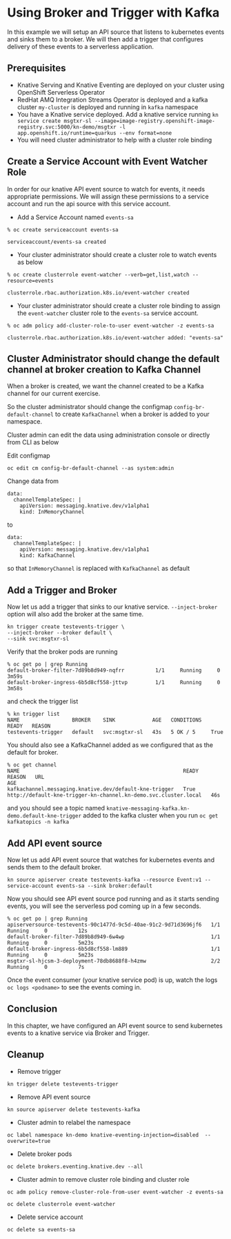 # Using Broker and Trigger with Kafka

In this example we will setup an API source that listens to kubernetes events and sinks them to a broker. We will then add a trigger that configures delivery of these events to a serverless application.

## Prerequisites

* Knative Serving and Knative Eventing are deployed on your cluster using OpenShift Serverless Operator
* RedHat AMQ Integration Streams Operator is deployed and a kafka cluster `my-cluster` is deployed and running in `kafka` namespace
* You have a Knative service deployed. Add a knative service running `kn service create msgtxr-sl --image=image-registry.openshift-image-registry.svc:5000/kn-demo/msgtxr -l app.openshift.io/runtime=quarkus --env format=none`
* You will need cluster administrator to help with a cluster role binding

## Create a Service Account with Event Watcher Role

In order for our knative API event source to watch for events, it needs appropriate permissions. We will assign these permissions to a service account and run the api source with this service account.

* Add a Service Account named `events-sa`

```
% oc create serviceaccount events-sa

serviceaccount/events-sa created
```

* Your cluster administrator should create a cluster role to watch events as below

```
% oc create clusterrole event-watcher --verb=get,list,watch --resource=events

clusterrole.rbac.authorization.k8s.io/event-watcher created
```

* Your cluster administrator should create a cluster role binding to assign the `event-watcher` cluster role to the `events-sa` service account.

```
% oc adm policy add-cluster-role-to-user event-watcher -z events-sa

clusterrole.rbac.authorization.k8s.io/event-watcher added: "events-sa"
```

## Cluster Administrator should change the default channel at broker creation to Kafka Channel

When a broker is created, we want the channel created to be a Kafka channel for our current exercise.

So the cluster administrator should change the configmap `config-br-default-channel` to create `KafkaChannel` when a broker is added to your namespace.

Cluster admin can edit the data using administration console or directly from CLI as below

Edit configmap

```
oc edit cm config-br-default-channel --as system:admin
```

Change data from 
```
data:
  channelTemplateSpec: |
    apiVersion: messaging.knative.dev/v1alpha1
    kind: InMemoryChannel
```
to

```
data:
  channelTemplateSpec: |
    apiVersion: messaging.knative.dev/v1alpha1
    kind: KafkaChannel 
```
so that `InMemoryChannel` is replaced with `KafkaChannel` as default

## Add a Trigger and Broker

Now let us add a trigger that sinks to our knative service. `--inject-broker` option will also add the broker at the same time.

```
kn trigger create testevents-trigger \
--inject-broker --broker default \
--sink svc:msgtxr-sl
```

Verify that the broker pods are running

```
% oc get po | grep Running   
default-broker-filter-7d89b8d949-nqfrr          1/1     Running     0          3m59s
default-broker-ingress-6b5d8cf558-jttvp         1/1     Running     0          3m58s
```

and check the trigger list

```
% kn trigger list
NAME                 BROKER    SINK            AGE   CONDITIONS   READY   REASON
testevents-trigger   default   svc:msgtxr-sl   43s   5 OK / 5     True 
```

You should also see a KafkaChannel added as we configured that as the default for broker.

```
% oc get channel 
NAME                                                     READY   REASON   URL                                                               AGE
kafkachannel.messaging.knative.dev/default-kne-trigger   True             http://default-kne-trigger-kn-channel.kn-demo.svc.cluster.local   46s
```

and you should see a topic named `knative-messaging-kafka.kn-demo.default-kne-trigger` added to the kafka cluster when you run `oc get kafkatopics -n kafka`


## Add API event source 

Now let us add API event source that watches for kubernetes events and sends them to the default broker.

```
kn source apiserver create testevents-kafka --resource Event:v1 --service-account events-sa --sink broker:default
```

Now you should see API event source pod running and as it starts sending events, you will see the serverless pod coming up in a few seconds.

```
% oc get po | grep Running
apiserversource-testevents-90c1477d-9c5d-40ae-91c2-9d71d3696jf6   1/1     Running     0          12s
default-broker-filter-7d89b8d949-6w4wp                            1/1     Running     0          5m23s
default-broker-ingress-6b5d8cf558-lm889                           1/1     Running     0          5m23s
msgtxr-sl-hjcsm-3-deployment-78db8688f8-h4zmw                     2/2     Running     0          7s
```

Once the event consumer (your knative service pod) is up, watch the logs `oc logs <podname>` to see the events coming in.

## Conclusion

In this chapter, we have configured an API event source to send kubernetes events to a knative service via Broker and Trigger.

## Cleanup

* Remove trigger
```
kn trigger delete testevents-trigger
```

* Remove API event source

```
kn source apiserver delete testevents-kafka
```

* Cluster admin to relabel the namespace
```
oc label namespace kn-demo knative-eventing-injection=disabled  --overwrite=true    
```

* Delete broker pods
```
oc delete brokers.eventing.knative.dev --all
```

* Cluster admin to remove cluster role binding and cluster role
  
```
oc adm policy remove-cluster-role-from-user event-watcher -z events-sa
```

```
oc delete clusterrole event-watcher
```


* Delete service account

```
oc delete sa events-sa
```
